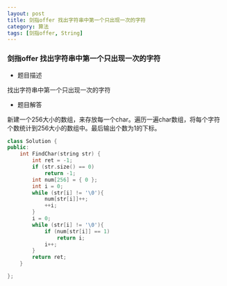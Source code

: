 ```yaml
---
layout: post
title: 剑指offer 找出字符串中第一个只出现一次的字符
category: 算法
tags: [剑指offer, String]
---
```


### 剑指offer 找出字符串中第一个只出现一次的字符 ###

* 题目描述

找出字符串中第一个只出现一次的字符

* 题目解答

新建一个256大小的数组，来存放每一个char。遍历一遍char数组，将每个字符个数统计到256大小的数组中。最后输出个数为1的下标。

```cpp
class Solution {
public:
	int FindChar(string str) {
		int ret = -1;
		if (str.size() == 0)
			return -1;
		int num[256] = { 0 };
		int i = 0;
		while (str[i] != '\0'){
			num[str[i]]++;
			++i;
		}
		i = 0;
		while (str[i] != '\0'){
			if (num[str[i]] == 1)
				return i;
			i++;
		}
		return ret;
	}

};
```
